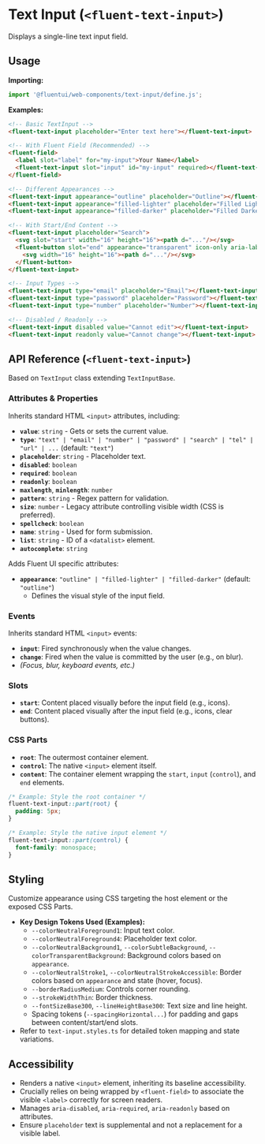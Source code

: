 # Text Input (`<fluent-text-input>`)

Displays a single-line text input field.

## Usage

**Importing:**

```javascript
import '@fluentui/web-components/text-input/define.js';
```

**Examples:**

```html
<!-- Basic TextInput -->
<fluent-text-input placeholder="Enter text here"></fluent-text-input>

<!-- With Fluent Field (Recommended) -->
<fluent-field>
  <label slot="label" for="my-input">Your Name</label>
  <fluent-text-input slot="input" id="my-input" required></fluent-text-input>
</fluent-field>

<!-- Different Appearances -->
<fluent-text-input appearance="outline" placeholder="Outline"></fluent-text-input>
<fluent-text-input appearance="filled-lighter" placeholder="Filled Lighter"></fluent-text-input>
<fluent-text-input appearance="filled-darker" placeholder="Filled Darker"></fluent-text-input>

<!-- With Start/End Content -->
<fluent-text-input placeholder="Search">
  <svg slot="start" width="16" height="16"><path d="..."/></svg>
  <fluent-button slot="end" appearance="transparent" icon-only aria-label="Clear search">
    <svg width="16" height="16"><path d="..."/></svg>
  </fluent-button>
</fluent-text-input>

<!-- Input Types -->
<fluent-text-input type="email" placeholder="Email"></fluent-text-input>
<fluent-text-input type="password" placeholder="Password"></fluent-text-input>
<fluent-text-input type="number" placeholder="Number"></fluent-text-input>

<!-- Disabled / Readonly -->
<fluent-text-input disabled value="Cannot edit"></fluent-text-input>
<fluent-text-input readonly value="Cannot change"></fluent-text-input>
```

## API Reference (`<fluent-text-input>`)

Based on `TextInput` class extending `TextInputBase`.

### Attributes & Properties

Inherits standard HTML `<input>` attributes, including:

*   **`value`**: `string` - Gets or sets the current value.
*   **`type`**: `"text" | "email" | "number" | "password" | "search" | "tel" | "url" | ...` (default: `"text"`)
*   **`placeholder`**: `string` - Placeholder text.
*   **`disabled`**: `boolean`
*   **`required`**: `boolean`
*   **`readonly`**: `boolean`
*   **`maxlength`**, **`minlength`**: `number`
*   **`pattern`**: `string` - Regex pattern for validation.
*   **`size`**: `number` - Legacy attribute controlling visible width (CSS is preferred).
*   **`spellcheck`**: `boolean`
*   **`name`**: `string` - Used for form submission.
*   **`list`**: `string` - ID of a `<datalist>` element.
*   **`autocomplete`**: `string`

Adds Fluent UI specific attributes:

*   **`appearance`**: `"outline" | "filled-lighter" | "filled-darker"` (default: `"outline"`)
    *   Defines the visual style of the input field.

### Events

Inherits standard HTML `<input>` events:

*   **`input`**: Fired synchronously when the value changes.
*   **`change`**: Fired when the value is committed by the user (e.g., on blur).
*   *(Focus, blur, keyboard events, etc.)*

### Slots

*   **`start`**: Content placed visually before the input field (e.g., icons).
*   **`end`**: Content placed visually after the input field (e.g., icons, clear buttons).

### CSS Parts

*   **`root`**: The outermost container element.
*   **`control`**: The native `<input>` element itself.
*   **`content`**: The container element wrapping the `start`, `input` (`control`), and `end` elements.

```css
/* Example: Style the root container */
fluent-text-input::part(root) {
  padding: 5px;
}

/* Example: Style the native input element */
fluent-text-input::part(control) {
  font-family: monospace;
}
```

## Styling

Customize appearance using CSS targeting the host element or the exposed CSS Parts.

*   **Key Design Tokens Used (Examples):**
    *   `--colorNeutralForeground1`: Input text color.
    *   `--colorNeutralForeground4`: Placeholder text color.
    *   `--colorNeutralBackground1`, `--colorSubtleBackground`, `--colorTransparentBackground`: Background colors based on `appearance`.
    *   `--colorNeutralStroke1`, `--colorNeutralStrokeAccessible`: Border colors based on `appearance` and state (hover, focus).
    *   `--borderRadiusMedium`: Controls corner rounding.
    *   `--strokeWidthThin`: Border thickness.
    *   `--fontSizeBase300`, `--lineHeightBase300`: Text size and line height.
    *   Spacing tokens (`--spacingHorizontal...`) for padding and gaps between content/start/end slots.
*   Refer to `text-input.styles.ts` for detailed token mapping and state variations.

## Accessibility

*   Renders a native `<input>` element, inheriting its baseline accessibility.
*   Crucially relies on being wrapped by `<fluent-field>` to associate the visible `<label>` correctly for screen readers.
*   Manages `aria-disabled`, `aria-required`, `aria-readonly` based on attributes.
*   Ensure `placeholder` text is supplemental and not a replacement for a visible label.
